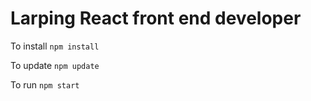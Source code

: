 # Larping React front end developer
To install `npm install`

To update `npm update`

To run `npm start`
